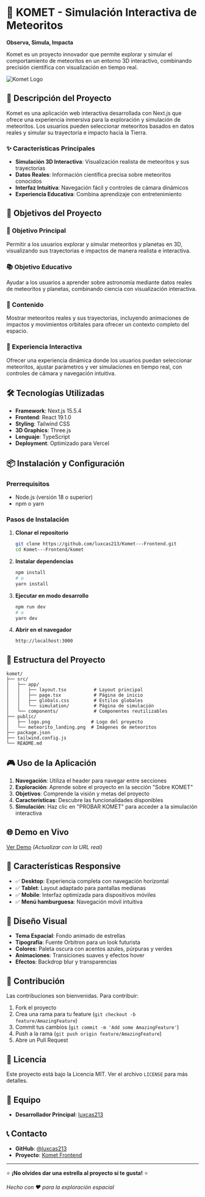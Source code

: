 # 🌟 KOMET - Simulación Interactiva de Meteoritos

**Observa, Simula, Impacta**

Komet es un proyecto innovador que permite explorar y simular el comportamiento de meteoritos en un entorno 3D interactivo, combinando precisión científica con visualización en tiempo real.

![Komet Logo](public/logo.png)

## 🎯 Descripción del Proyecto

Komet es una aplicación web interactiva desarrollada con Next.js que ofrece una experiencia inmersiva para la exploración y simulación de meteoritos. Los usuarios pueden seleccionar meteoritos basados en datos reales y simular su trayectoria e impacto hacia la Tierra.

### ✨ Características Principales

- **Simulación 3D Interactiva**: Visualización realista de meteoritos y sus trayectorias
- **Datos Reales**: Información científica precisa sobre meteoritos conocidos
- **Interfaz Intuitiva**: Navegación fácil y controles de cámara dinámicos
- **Experiencia Educativa**: Combina aprendizaje con entretenimiento

## 🚀 Objetivos del Proyecto

### 🎯 Objetivo Principal
Permitir a los usuarios explorar y simular meteoritos y planetas en 3D, visualizando sus trayectorias e impactos de manera realista e interactiva.

### 📚 Objetivo Educativo
Ayudar a los usuarios a aprender sobre astronomía mediante datos reales de meteoritos y planetas, combinando ciencia con visualización interactiva.

### 🌟 Contenido
Mostrar meteoritos reales y sus trayectorias, incluyendo animaciones de impactos y movimientos orbitales para ofrecer un contexto completo del espacio.

### 🚀 Experiencia Interactiva
Ofrecer una experiencia dinámica donde los usuarios puedan seleccionar meteoritos, ajustar parámetros y ver simulaciones en tiempo real, con controles de cámara y navegación intuitiva.

## 🛠️ Tecnologías Utilizadas

- **Framework**: Next.js 15.5.4
- **Frontend**: React 19.1.0
- **Styling**: Tailwind CSS
- **3D Graphics**: Three.js
- **Lenguaje**: TypeScript
- **Deployment**: Optimizado para Vercel

## 📦 Instalación y Configuración

### Prerrequisitos
- Node.js (versión 18 o superior)
- npm o yarn

### Pasos de Instalación

1. **Clonar el repositorio**
   ```bash
   git clone https://github.com/luxcas213/Komet---Frontend.git
   cd Komet---Frontend/komet
   ```

2. **Instalar dependencias**
   ```bash
   npm install
   # o
   yarn install
   ```

3. **Ejecutar en modo desarrollo**
   ```bash
   npm run dev
   # o
   yarn dev
   ```

4. **Abrir en el navegador**
   ```
   http://localhost:3000
   ```

## 📁 Estructura del Proyecto

```
komet/
├── src/
│   ├── app/
│   │   ├── layout.tsx          # Layout principal
│   │   ├── page.tsx            # Página de inicio
│   │   ├── globals.css         # Estilos globales
│   │   └── simulation/         # Página de simulación
│   └── components/             # Componentes reutilizables
├── public/
│   ├── logo.png               # Logo del proyecto
│   └── meteorito_landing.png  # Imágenes de meteoritos
├── package.json
├── tailwind.config.js
└── README.md
```

## 🎮 Uso de la Aplicación

1. **Navegación**: Utiliza el header para navegar entre secciones
2. **Exploración**: Aprende sobre el proyecto en la sección "Sobre KOMET"
3. **Objetivos**: Comprende la visión y metas del proyecto
4. **Características**: Descubre las funcionalidades disponibles
5. **Simulación**: Haz clic en "PROBAR KOMET" para acceder a la simulación interactiva

## 🌐 Demo en Vivo

[Ver Demo](https://tu-deploy-url.vercel.app) *(Actualizar con la URL real)*

## 📱 Características Responsive

- ✅ **Desktop**: Experiencia completa con navegación horizontal
- ✅ **Tablet**: Layout adaptado para pantallas medianas
- ✅ **Mobile**: Interfaz optimizada para dispositivos móviles
- ✅ **Menú hamburguesa**: Navegación móvil intuitiva

## 🎨 Diseño Visual

- **Tema Espacial**: Fondo animado de estrellas
- **Tipografía**: Fuente Orbitron para un look futurista
- **Colores**: Paleta oscura con acentos azules, púrpuras y verdes
- **Animaciones**: Transiciones suaves y efectos hover
- **Efectos**: Backdrop blur y transparencias

## 🤝 Contribución

Las contribuciones son bienvenidas. Para contribuir:

1. Fork el proyecto
2. Crea una rama para tu feature (`git checkout -b feature/AmazingFeature`)
3. Commit tus cambios (`git commit -m 'Add some AmazingFeature'`)
4. Push a la rama (`git push origin feature/AmazingFeature`)
5. Abre un Pull Request

## 📄 Licencia

Este proyecto está bajo la Licencia MIT. Ver el archivo `LICENSE` para más detalles.

## 👥 Equipo

- **Desarrollador Principal**: [luxcas213](https://github.com/luxcas213)

## 📞 Contacto

- **GitHub**: [@luxcas213](https://github.com/luxcas213)
- **Proyecto**: [Komet Frontend](https://github.com/luxcas213/Komet---Frontend)

---

⭐ **¡No olvides dar una estrella al proyecto si te gusta!** ⭐

*Hecho con ❤️ para la exploración espacial*